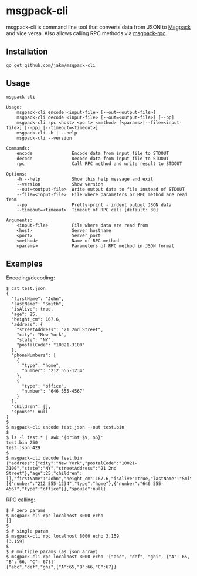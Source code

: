 msgpack-cli
===========

msgpack-cli is command line tool that converts data from JSON to [Msgpack](http://msgpack.org) and vice versa. Also allows calling RPC methods via [msgpack-rpc](https://github.com/msgpack-rpc/msgpack-rpc/blob/master/spec.md).

Installation
------------

    go get github.com/jakm/msgpack-cli

Usage
-----

    msgpack-cli

    Usage:
        msgpack-cli encode <input-file> [--out=<output-file>]
        msgpack-cli decode <input-file> [--out=<output-file>] [--pp]
        msgpack-cli rpc <host> <port> <method> [<params>|--file=<input-file>] [--pp] [--timeout=<timeout>]
        msgpack-cli -h | --help
        msgpack-cli --version

    Commands:
        encode               Encode data from input file to STDOUT
        decode               Decode data from input file to STDOUT
        rpc                  Call RPC method and write result to STDOUT

    Options:
        -h --help            Show this help message and exit
        --version            Show version
        --out=<output-file>  Write output data to file instead of STDOUT
        --file=<input-file>  File where parameters or RPC method are read from
        --pp                 Pretty-print - indent output JSON data
        --timeout=<timeout>  Timeout of RPC call [default: 30]

    Arguments:
        <input-file>         File where data are read from
        <host>               Server hostname
        <port>               Server port
        <method>             Name of RPC method
        <params>             Parameters of RPC method in JSON format

Examples
--------

Encoding/decoding:

    $ cat test.json
    {
      "firstName": "John",
      "lastName": "Smith",
      "isAlive": true,
      "age": 25,
      "height_cm": 167.6,
      "address": {
        "streetAddress": "21 2nd Street",
        "city": "New York",
        "state": "NY",
        "postalCode": "10021-3100"
      },
      "phoneNumbers": [
        {
          "type": "home",
          "number": "212 555-1234"
        },
        {
          "type": "office",
          "number": "646 555-4567"
        }
      ],
      "children": [],
      "spouse": null
    }
    $
    $ msgpack-cli encode test.json --out test.bin
    $
    $ ls -l test.* | awk '{print $9, $5}'
    test.bin 250
    test.json 429
    $
    $ msgpack-cli decode test.bin
    {"address":{"city":"New York","postalCode":"10021-3100","state":"NY","streetAddress":"21 2nd Street"},"age":25,"children":[],"firstName":"John","height_cm":167.6,"isAlive":true,"lastName":"Smith","phoneNumbers":[{"number":"212 555-1234","type":"home"},{"number":"646 555-4567","type":"office"}],"spouse":null}

RPC calling:

    $ # zero params
    $ msgpack-cli rpc localhost 8000 echo
    []
    $
    $ # single param
    $ msgpack-cli rpc localhost 8000 echo 3.159
    [3.159]
    $
    $ # multiple params (as json array)
    $ msgpack-cli rpc localhost 8000 echo '["abc", "def", "ghi", {"A": 65, "B": 66, "C": 67}]'
    ["abc","def","ghi",{"A":65,"B":66,"C":67}]

